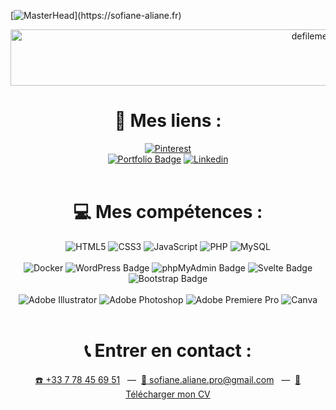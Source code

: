 [![MasterHead]([https://cdn.discordapp.com/attachments/1115288639472148511/1265761248935542855/Copie_de_Copie_de_Banner_Linkedin_2.gif?ex=66a2af86&is=66a15e06&hm=8eedca6a21d275eb71182f7125473671e41100adcfc3e3be4646761b15f4c16f&](https://cdn.discordapp.com/attachments/1214832392276021268/1418266262454272050/GIF_Github_GeOzz.mp4?ex=68cd7ee3&is=68cc2d63&hm=b23dae4b9d333a09424cc38a8269b183ac32e9f0fc797c417c2b1026b616cf98&))](https://sofiane-aliane.fr)

<div align="center">


<img src="https://readme-typing-svg.demolab.com/?lines=Bienvenue+sur+mon+GitHub+!;Je+m'appelle+ALIANE+Sofiane;Je+suis+Développeur+Front-End+Junior.&font=Outfit&center=true&width=500&height=45&duration=4000&pause=2000&color=FFFFFF" alt="defilement-geozz" width="1000" height="90">

  <br>

  # 🔗 Mes liens :
  [![Pinterest](https://img.shields.io/badge/Pinterest-E60023?style=for-the-badge&logo=pinterest&logoColor=white)](https://www.pinterest.com/sofiane_ae)
<br>
  [![Portfolio Badge](https://img.shields.io/badge/Portfolio-004AAD?style=for-the-badge&logo=html5&logoColor=white)](https://sofiane-aliane.fr)
  [![Linkedin](https://img.shields.io/badge/Linkedin-white?style=for-the-badge&logo=linkedin&logoColor=%230A66C2)](https://www.linkedin.com/in/sofiane-aliane-84aa75299/)
  <br><br>

  # 💻 Mes compétences :
  ![HTML5](https://img.shields.io/badge/html5-%23E34F26.svg?style=for-the-badge&logo=html5&logoColor=white)
  ![CSS3](https://img.shields.io/badge/css3-%231572B6.svg?style=for-the-badge&logo=css3&logoColor=white)
  ![JavaScript](https://img.shields.io/badge/JavaScript-F7DF1E?style=for-the-badge&logo=javascript&logoColor=black)
  ![PHP](https://img.shields.io/badge/php-%23777BB4.svg?style=for-the-badge&logo=php&logoColor=white)
  ![MySQL](https://img.shields.io/badge/mysql-%2300f.svg?style=for-the-badge&logo=mysql&logoColor=white)
  <br><br>
  ![Docker](https://img.shields.io/badge/docker-%230db7ed.svg?style=for-the-badge&logo=docker&logoColor=white)
  ![WordPress Badge](https://img.shields.io/badge/WordPress-21759B?style=for-the-badge&logo=wordpress&logoColor=white)
  ![phpMyAdmin Badge](https://img.shields.io/badge/phpMyAdmin-4479A1?style=for-the-badge&logo=phpmyadmin&logoColor=white)
  ![Svelte Badge](https://img.shields.io/badge/Svelte-FF3E00?style=for-the-badge&logo=svelte&logoColor=white)
  ![Bootstrap Badge](https://img.shields.io/badge/Bootstrap-563D7C?style=for-the-badge&logo=bootstrap&logoColor=white)
  <br><br>
![Adobe Illustrator](https://img.shields.io/badge/Adobe%20Illustrator-FF9A00?style=for-the-badge&logo=adobeillustrator&logoColor=white)
![Adobe Photoshop](https://img.shields.io/badge/Adobe%20Photoshop-31A8FF?style=for-the-badge&logo=adobephotoshop&logoColor=white)
![Adobe Premiere Pro](https://img.shields.io/badge/Adobe%20Premiere%20Pro-9999FF?style=for-the-badge&logo=adobepremierepro&logoColor=white)
![Canva](https://img.shields.io/badge/Canva-00C4CC?style=for-the-badge&logo=canva&logoColor=white)
  <br><br>

  # 📞 Entrer en contact :

<a href="tel:+33778456951"><span>☎️</span> +33 7 78 45 69 51</a>
&nbsp;&nbsp;&mdash;&nbsp;&nbsp;<a href="mailto:sofiane.aliane.pro@gmail.com"><span>📩</span> sofiane.aliane.pro@gmail.com</a>
&nbsp;&nbsp;&mdash;&nbsp;&nbsp;<a href="https://sofiane-aliane.fr/file/CV.pdf" target="_blank"><span>📃</span> Télécharger mon CV</a>
</div>


